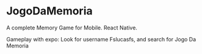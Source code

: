 # JogoDaMemoria
A complete Memory Game for Mobile. React Native.

Gameplay with expo: Look for username Fslucasfs, and search for Jogo Da Memoria
